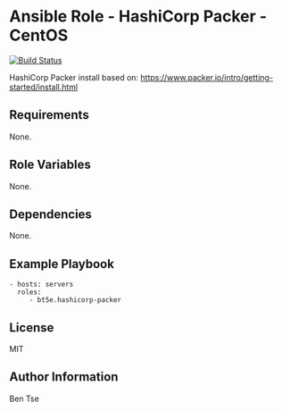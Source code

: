 Ansible Role - HashiCorp Packer - CentOS
========================================

[![Build Status](https://travis-ci.org/bt5e/ansible-role-hashicorp-packer.svg?branch=master)](https://travis-ci.org/bt5e/ansible-role-hashicorp-packer)

HashiCorp Packer install based on: https://www.packer.io/intro/getting-started/install.html

Requirements
------------

None.

Role Variables
--------------

None.

Dependencies
------------

None.

Example Playbook
----------------

    - hosts: servers
      roles:
         - bt5e.hashicorp-packer

License
-------

MIT

Author Information
------------------

Ben Tse
